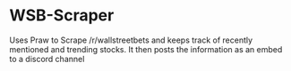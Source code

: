 # WSB-Scraper
Uses Praw to Scrape /r/wallstreetbets and keeps track of recently mentioned and trending stocks. It then posts the information as an embed to a discord channel
